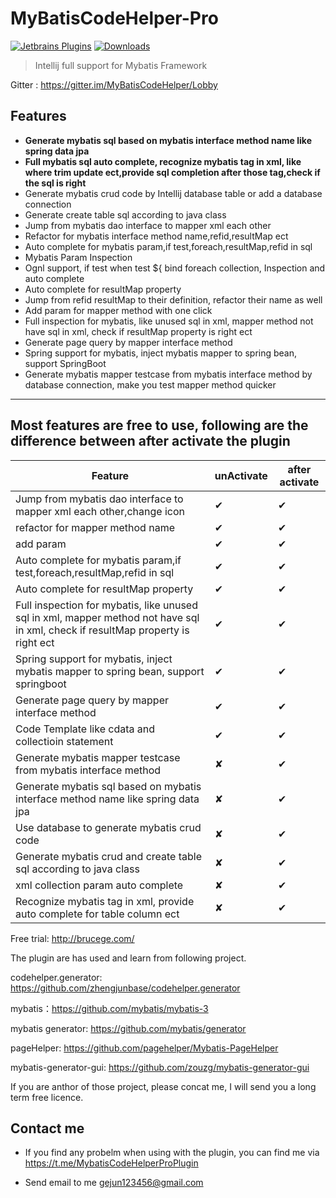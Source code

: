 # MyBatisCodeHelper-Pro

[![Jetbrains Plugins](https://img.shields.io/jetbrains/plugin/v/9837-a8translate.svg)][plugin]
[![Downloads](https://img.shields.io/jetbrains/plugin/d/9837.svg?style=flat-square)][plugin]


> Intellij full support for Mybatis Framework

Gitter : https://gitter.im/MyBatisCodeHelper/Lobby


##  Features

- **Generate mybatis sql based on mybatis interface method name like spring data jpa**
- **Full mybatis sql auto complete, recognize mybatis tag in xml, like where trim update ect,provide sql completion after those tag,check if the sql is right**
- Generate mybatis crud code by Intellij database table or add a database connection
- Generate create table sql according to java class
- Jump from mybatis dao interface to mapper xml each other
- Refactor for mybatis interface method name,refid,resultMap ect
- Auto complete for mybatis param,if test,foreach,resultMap,refid in sql
- Mybatis Param Inspection
- Ognl support, if test when test ${ bind foreach collection, Inspection and auto complete
- Auto complete for resultMap property
- Jump from refid resultMap to their definition, refactor their name as well
- Add param for mapper method with one click
- Full inspection for mybatis, like unused sql in xml, mapper method not have sql in xml, check if resultMap property is right ect
- Generate page query by mapper interface method
- Spring support for mybatis, inject mybatis mapper to spring bean, support SpringBoot
- Generate mybatis mapper testcase from mybatis interface method by database connection, make you test mapper method quicker

-----------------------------------------------------------------------

## Most features are free to use, following are the difference between after activate the plugin

Feature  |  unActivate | after activate
-----   | ------ | -----
Jump from mybatis dao interface to mapper xml each other,change icon|  ✔ | ✔
refactor for mapper method name| ✔| ✔
add param | ✔| ✔
Auto complete for mybatis param,if test,foreach,resultMap,refid in sql|✔| ✔
Auto complete for resultMap property|✔|✔
Full inspection for mybatis, like unused sql in xml, mapper method not have sql in xml, check if resultMap property is right ect|✔|✔
 Spring support for mybatis, inject mybatis mapper to spring bean, support springboot|✔|✔
 Generate page query by mapper interface method|✔|✔
 Code Template like cdata and collectioin statement|✔|✔
Generate mybatis mapper testcase from mybatis interface method |✘|✔
Generate mybatis sql based on mybatis interface method name like spring data jpa | ✘| ✔
Use database to generate mybatis crud code| ✘|✔
Generate mybatis crud and create table sql according to java class|✘|✔
xml collection param auto complete| ✘|✔
Recognize mybatis tag in xml, provide auto complete for table column ect| ✘|✔

Free trial: http://brucege.com/

The plugin are has used and learn from following project.

codehelper.generator: https://github.com/zhengjunbase/codehelper.generator

mybatis：https://github.com/mybatis/mybatis-3

mybatis generator: https://github.com/mybatis/generator

pageHelper: https://github.com/pagehelper/Mybatis-PageHelper

mybatis-generator-gui: https://github.com/zouzg/mybatis-generator-gui

If you are anthor of those project, please concat me, I will send you a long term free licence.

## Contact me

- If you find any probelm when using with the plugin, you can find me via  https://t.me/MybatisCodeHelperProPlugin

- Send email to me gejun123456@gmail.com

[plugin]: https://plugins.jetbrains.com/plugin/9837





